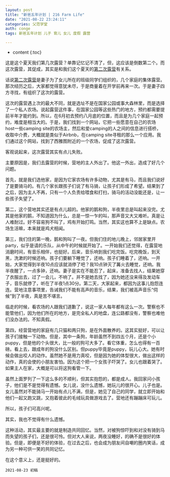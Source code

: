 ```yaml
---
layout: post
title: "新爸五年计划 | 216 Farm Life"
date: "2021-08-22 23:24:11"
categories: 父范学堂
auth: conge
tags: 新爸五年计划 儿子 育儿 女儿 度假 露营

---
```

* content
{:toc}

这是这个夏天我们第几次露营？单靠记忆记不清了，但，这应该是倒数第二个。而这次露营，其促成，其实是和我们这个夏天的[第二次露营](https://conge.github.io/2021/06/11/NewDaddy-Penrose-Point-State-Park-Camping/)有关系。

话说[第二次露营](https://conge.github.io/2021/06/11/NewDaddy-Penrose-Point-State-Park-Camping/)是妻子为了女儿所在的班级同学们组织的，几个家庭的集体露营。那次经历之后，大家都觉得意犹未尽，于是商量着在开学前再来一次。于是妻子四方寻找，有组织了这次的露营。




这次的露营遇上次的最大不同，就是选址不是在国家公园或事大森林里，而是选择了一个私人农场。说起露营这件事，在国家公园等这些热门的地方，预约都需要提前半年才能约到。所以，在6月初去预约八月底的位置，而且是为几个家庭一起预约，难度是相当大的。于是，我们找到一个网站，它把一些愿意在自己的农场host一些camping site的农场主，然后和爱camping的人之间的信息进行搭桥，收取中介费，大概就是类似于Airbnb，在camping site寻租的那么一个应用。我们通过这个网站，找到了西雅图附近的一个农场，促成了这次露营。

客观说起来，这次露营其实有点儿失败。

主要原因是，我们去露营的时候，营地的主人外出了。他这一外出，造成了好几个问题。

首先，就是我们选他家，是因为它家农场有许多动物，尤其是有马，而且我们说好了是要骑马的。有几个家长跟孩子们说了有马骑，让孩子们形成了希望。结果到了之后，因为主人不再，只有一个人负责给喂食和打扫，骑马的活动没能还是，让一些孩子失望了。

第二，这个营地其实还是有点儿超的。他家的鹅和狗，半夜里总是叫起来没完。尤其是他家的鹅，不知道因为什么，总是一惊一乍的叫，那声音又大又难听。真是让人难耐过。好不容易狗不叫了，鸡有开始打鸣。当然，其实这也算不上是缺点。农场生活嘛，本来就是鸡犬相闻。

第三，我们住的第一晚，鹅和狗叫了一夜。但我们住的地儿晚上，邻居家里开party，似乎是请的乐队，从中午的时候就开始了。一开始我们还觉得，在露营地消磨时间，有音乐相伴，也挺好。后来，音乐响到我们吃完饭。吃完晚饭，到天黑，洗漱的时候还响。孩子们要躺下睡觉了，还响。孩子们睡着了，还响。一开始，大家觉得到半夜10点应该就消停了吧？我10点钟灭了篝火去睡觉，还响。我半夜醒了，一点多钟，还响。妻子是实在不能忍了，起床，准备去找人，结果她穿了衣服出去，过了一会儿，不响了。并不是她去找了，因为她还没来得及发动车子，音乐就停了，听在了半夜1点30分。第二天，大家起来，都因为这事儿抱怨连连。营地注意事项里，告诫我们不能有高声的音乐，结果，我们被高声音乐“伺候”到了半夜，真是苦不堪言。

临走的时候，看农场的人跟我们道歉了，说这一家人每年都有这么一次。警察也不能管他们，因为他们所在的地方，是完全私人的地盘，连公路都没有，警察也难他们没办法的。不知真假。

第四，经营营地的家庭有几只猫和两只狗，是在外面散养的。这其实挺好，可以让孩子们接触一下动物。但是，其中一条狗，年龄虽然不到四五个月，还是个小puppy，但是他的个头很大，比一般的狗可大多了。看它体重，怎么也得有一百磅。看上去，跟成年的狗没什么区别。但puppy毕竟是puppy，玩儿心大。她有时候会做出咬人的动作。虽然她不是用力真咬，但是因为她的体型很大，做出这样的动作，真的会使的小朋友害怕。因为这个把一个女孩子吓哭了。女儿也跟着哭了。如果主人在家，大概是可以将这狗看管一下。

虽然上面罗列了一下这么多的不顺利，但其实抱怨的，都是成人。我回家问小孩子，他们是不是觉得有遗憾。女儿说，没什么遗憾，她玩儿的很开心。儿子也是。女儿虽然对不能骑马一开始有点儿不满，但是，她见了自己的同学，就立即开始和他们一起又跑又跳，又抱着彼此的毛绒玩具做游戏去了。营地还有蹦蹦床可玩儿。

所以，孩子们可高兴呢。

其实，我也不觉得有什么遗憾。

这种活动，其实最主要的就是制造共同回忆。当然，对被狗惊吓到和对没有骑到马而失望的孩子们，还是很可怜。但对大人来说，两夜没睡好，的确不是很好的体验。但是，即便是不好的体验，在过去之后，也会成为朋友间自嘲的圈内笑话，成为另一种可供一笑的共同记忆。

在这个意义上，还是挺好的。



```
2021-08-23 初稿
```
